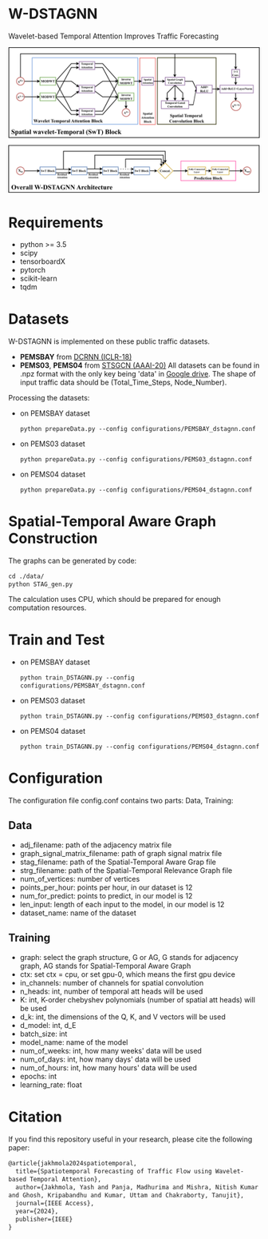 # W-DSTAGNN

Wavelet-based Temporal Attention Improves Traffic Forecasting

![model architecture](fig/architecture.png)

# Requirements

+ python >= 3.5
+ scipy
+ tensorboardX
+ pytorch
+ scikit-learn
+ tqdm

# Datasets

W-DSTAGNN is implemented on these public traffic datasets.
- **PEMSBAY** from [DCRNN (ICLR-18)](https://github.com/liyaguang/DCRNN)
- **PEMS03**, **PEMS04** from [STSGCN (AAAI-20)](https://github.com/Davidham3/STSGCN)
All datasets can be found in .npz format with the only key being 'data' in [Google drive](https://drive.google.com/drive/folders/17yQmHb_4rMudLTx9GcPvGiUrOrIncIHT?usp=sharing). The shape of input traffic data should be (Total_Time_Steps, Node_Number).

Processing the datasets:

- on PEMSBAY dataset

  ```shell
  python prepareData.py --config configurations/PEMSBAY_dstagnn.conf
  ```

- on PEMS03 dataset

  ```shell
  python prepareData.py --config configurations/PEMS03_dstagnn.conf
  ```

- on PEMS04 dataset

  ```shell
  python prepareData.py --config configurations/PEMS04_dstagnn.conf
  ```


# Spatial-Temporal Aware Graph Construction
The graphs can be generated by code:
```
cd ./data/
python STAG_gen.py
```

The calculation uses CPU, which should be prepared for enough computation resources.


# Train and Test

- on PEMSBAY dataset  
  
  ```shell   
  python train_DSTAGNN.py --config configurations/PEMSBAY_dstagnn.conf   
  ```

- on PEMS03 dataset  
  
  ```shell   
  python train_DSTAGNN.py --config configurations/PEMS03_dstagnn.conf   
  ```

- on PEMS04 dataset  
  
  ```shell   
  python train_DSTAGNN.py --config configurations/PEMS04_dstagnn.conf   
  ```
  
# Configuration

The configuration file config.conf contains two parts: Data, Training:

## Data

+ adj_filename: path of the adjacency matrix file
+ graph_signal_matrix_filename: path of graph signal matrix file
+ stag_filename: path of the Spatial-Temporal Aware Grap file
+ strg_filename: path of the Spatial-Temporal Relevance Graph file
+ num_of_vertices: number of vertices
+ points_per_hour: points per hour, in our dataset is 12
+ num_for_predict: points to predict, in our model is 12
+ len_input: length of each input to the model, in our model is 12
+ dataset_name: name of the dataset

## Training

+ graph: select the graph structure, G or AG, G stands for adjacency graph, AG stands for Spatial-Temporal Aware Graph
+ ctx: set ctx = cpu, or set gpu-0, which means the first gpu device
+ in_channels: number of channels for spatial convolution
+ n_heads: int, number of temporal att heads will be used
+ K: int, K-order chebyshev polynomials (number of spatial att heads) will be used 
+ d_k: int, the dimensions of the Q, K, and V vectors will be used
+ d_model: int, d_E
+ batch_size: int
+ model_name: name of the model
+ num_of_weeks: int, how many weeks' data will be used
+ num_of_days: int, how many days' data will be used
+ num_of_hours: int, how many hours' data will be used
+ epochs: int
+ learning_rate: float

# Citation

If you find this repository useful in your research, please cite the following paper:
```
@article{jakhmola2024spatiotemporal,
  title={Spatiotemporal Forecasting of Traffic Flow using Wavelet-based Temporal Attention},
  author={Jakhmola, Yash and Panja, Madhurima and Mishra, Nitish Kumar and Ghosh, Kripabandhu and Kumar, Uttam and Chakraborty, Tanujit},
  journal={IEEE Access},
  year={2024},
  publisher={IEEE}
}
```
